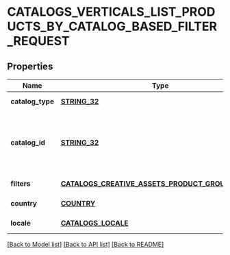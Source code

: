 # CATALOGS_VERTICALS_LIST_PRODUCTS_BY_CATALOG_BASED_FILTER_REQUEST

## Properties
Name | Type | Description | Notes
------------ | ------------- | ------------- | -------------
**catalog_type** | [**STRING_32**](STRING_32.md) |  | [default to null]
**catalog_id** | [**STRING_32**](STRING_32.md) | Catalog id pertaining to the creative assets product group. | [default to null]
**filters** | [**CATALOGS_CREATIVE_ASSETS_PRODUCT_GROUP_FILTERS**](CatalogsCreativeAssetsProductGroupFilters.md) |  | [default to null]
**country** | [**COUNTRY**](Country.md) |  | [default to null]
**locale** | [**CATALOGS_LOCALE**](CatalogsLocale.md) |  | [default to null]

[[Back to Model list]](../README.md#documentation-for-models) [[Back to API list]](../README.md#documentation-for-api-endpoints) [[Back to README]](../README.md)


